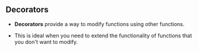 ## Decorators

- **Decorators** provide a way to modify functions using other functions.

- This is ideal when you need to extend the functionality of functions that you don't want to modify.
